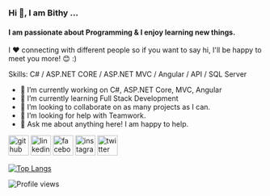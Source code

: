 ### Hi 👋, I am Bithy ...
#### I am passionate about Programming & I enjoy learning new things.
I ❤ connecting with different people so if you want to say hi, I'll be happy to meet you more! 😊 :)

Skills: C# / ASP.NET CORE / ASP.NET MVC / Angular / API / SQL Server

- 🔭 I’m currently working on C#, ASP.NET Core, MVC, Angular 
- 🌱 I’m currently learning Full Stack Development 
- 👯 I’m looking to collaborate on as many projects as I can. 
- 🤔 I’m looking for help with Teamwork. 
- 💬 Ask me about anything here! I am happy to help. 


[<img src='https://cdn.jsdelivr.net/npm/simple-icons@3.0.1/icons/github.svg' alt='github' height='40'>](https://github.com/bithyakter)  [<img src='https://cdn.jsdelivr.net/npm/simple-icons@3.0.1/icons/linkedin.svg' alt='linkedin' height='40'>](https://www.linkedin.com/in/bithyakter/)  [<img src='https://cdn.jsdelivr.net/npm/simple-icons@3.0.1/icons/facebook.svg' alt='facebook' height='40'>](https://www.facebook.com/Mstbithy.93)  [<img src='https://cdn.jsdelivr.net/npm/simple-icons@3.0.1/icons/instagram.svg' alt='instagram' height='40'>](https://www.instagram.com/bithy_queen/)  [<img src='https://cdn.jsdelivr.net/npm/simple-icons@3.0.1/icons/twitter.svg' alt='twitter' height='40'>](https://twitter.com/CseBithy)  

[![Top Langs](https://github-readme-stats.vercel.app/api/top-langs/?username=bithyakter)](https://github.com/anuraghazra/github-readme-stats)

![Profile views](https://gpvc.arturio.dev/bithyakter)  
